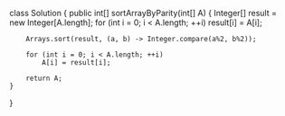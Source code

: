 class Solution {
    public int[] sortArrayByParity(int[] A) {
        Integer[] result = new Integer[A.length];
        for (int i = 0; i < A.length; ++i)
            result[i] = A[i];

        Arrays.sort(result, (a, b) -> Integer.compare(a%2, b%2));

        for (int i = 0; i < A.length; ++i)
            A[i] = result[i];
        
        return A;
    }
}